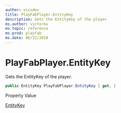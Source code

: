 ```yaml
---
author: vicodex
title: PlayFabPlayer.EntityKey 
description: Gets the EntityKey of the player
ms.author: victorku
ms.topic: reference
ms.prod: playfab
ms.date: 06/22/2020
---
```


# PlayFabPlayer.EntityKey

Gets the EntityKey of the player.

```csharp
public EntityKey PlayFabPlayer.EntityKey { get; }
```

Property Value

[EntityKey](https://docs.microsoft.com/gaming/playfab/api-references/events/data-types/entitykey)
